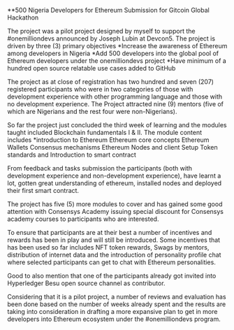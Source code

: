 **500 Nigeria Developers for Ethereum
 Submission for Gitcoin Global Hackathon

The project was a pilot project designed by myself to support the #onemilliondevs announced by Joseph Lubin at Devcon5.
The project is driven by three (3) primary objectives 
*Increase the awareness of Ethereum among developers in Nigeria
*Add 500 developers into the global pool of Ethereum developers under the onemilliondevs project
*Have minimum of a hundred open source relatable use cases added to GitHub
 
 The project as at close of registration has two hundred and seven (207) registered participants who were in two categories of
 those with development experience with other programming language and those with no development experience. 
 The Project attracted nine (9) mentors (five of which are Nigerians and the rest four were non-Nigerians).
 
 So far the project just concluded the third week of learning and the modules taught included Blockchain fundamentals I & II.
 The module content includes
 *introduction to Ethereum
 Ethereum core concepts
 Ethereum Wallets
 Consensus mechanisms
 Ethereum Nodes and client Setup
 Token standards and Introduction to smart contract
 
 From feedback and tasks submission the participants (both with development experience and non-development experience), have learnt a lot, gotten great understanding of ethereum, installed nodes and deployed their first smart contract.
 
 The project has five (5) more modules to cover and has gained some good attention with Consensys Academy issuing special discount for Consensys academy courses to participants who are interested. 
 
 To ensure that participants are at their best a number of incentives and rewards has been in play and will still be introduced. Some incentives that has been used so far includes NFT token rewards, Swags by mentors, distribution of internet data and the introduction of personality profile chat where selected participants can get to chat with Ethereum personalities. 
 
 Good to also mention that one of the participants already got invited into Hyperledger Besu open source channel as contributor.
 
 Considering that it is a pilot project, a number of reviews and evaluation has been done based on the number of weeks already spent and the results are taking into consideration in drafting a more expansive plan to get in more developers into Ethereum ecosystem under the #onemilliondevs program.
 
 
 
